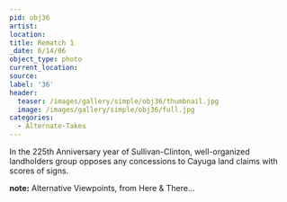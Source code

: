 ```yaml
---
pid: obj36
artist:
location:
title: Rematch 1
_date: 6/14/06
object_type: photo
current_location:
source:
label: '36'
header:
  teaser: /images/gallery/simple/obj36/thumbnail.jpg
  image: /images/gallery/simple/obj36/full.jpg
categories:
  - Alternate-Takes
---
```

In the 225th Anniversary year of Sullivan-Clinton, well-organized landholders group opposes any concessions to Cayuga land claims with scores of signs.

**note:**
Alternative Viewpoints, from Here & There...
